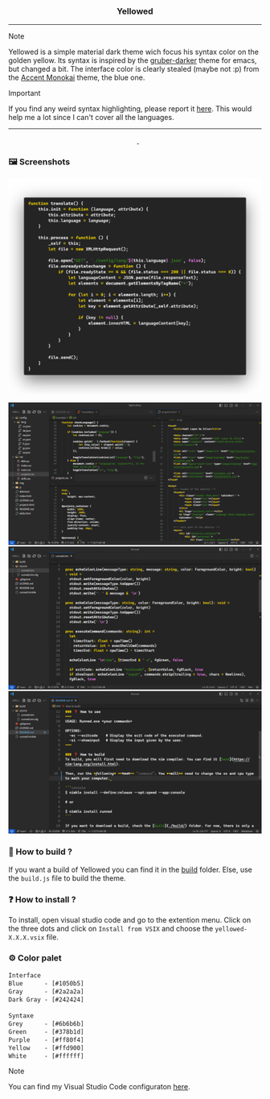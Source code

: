 <h3 align="center">
    Yellowed
</h3>

---

> [!NOTE]
> Yellowed is a simple material dark theme wich focus his syntax color on the golden yellow. Its syntax is inspired by the [gruber-darker](https://github.com/rexim/gruber-darker-theme) theme for emacs, but changed a bit. The interface color is clearly stealed (maybe not :p) from the [Accent Monokai](https://marketplace.visualstudio.com/items?itemName=tw.monokai-accent) theme, the blue one.


> [!IMPORTANT]
> If you find any weird syntax highlighting, please report it [here](https://github.com/Gael-Lopes-Da-Silva/YellowedVSCode/issues/new/choose). This would help me a lot since I can't cover all the languages.

---

<div align="center">
    <img src="https://img.shields.io/visual-studio-marketplace/r/gael-lopes-da-silva.yellowed?style=for-the-badge" alt="">
    <img src="https://img.shields.io/visual-studio-marketplace/d/gael-lopes-da-silva.yellowed?style=for-the-badge" alt="">
    <img src="https://img.shields.io/visual-studio-marketplace/v/gael-lopes-da-silva.yellowed?style=for-the-badge" alt="">
    <a href="https://github.com/Gael-Lopes-Da-Silva/YellowedVSCode/blob/2da0d81f7d7a42d4f61ffb623159e874eae777ca/LICENSE.md">
        <img src="https://img.shields.io/badge/license-BSD%203--Clause-blue?style=for-the-badge" alt="">
    </a>
    <a href="https://vscode.dev/theme/gael-lopes-da-silva.Yellowed">
        <img src="https://img.shields.io/badge/preview-vscode.dev-blue?style=for-the-badge" alt="">
    </a>
</div>

### :framed_picture: Screenshots
![](./screenshots/syntaxe.png)

![](./screenshots/screenshot1.png)
![](./screenshots/screenshot2.png)
![](./screenshots/screenshot3.png)

### :bricks: How to build ?
If you want a build of Yellowed you can find it in the [build](./build/) folder.
Else, use the `build.js` file to build the theme.

### :question: How to install ?
To install, open visual studio code and go to the extention menu. Click on the three dots and click on `Install from VSIX` and choose the `yellowed-X.X.X.vsix` file.

### :gear: Color palet
~~~
Interface
Blue      - [#1050b5]
Gray      - [#2a2a2a]
Dark Gray - [#242424]

Syntaxe
Grey      - [#6b6b6b]
Green     - [#378b1d]
Purple    - [#ff80f4]
Yellow    - [#ffd900]
White     - [#ffffff]
~~~

> [!NOTE]
> You can find my Visual Studio Code configuraton [here](https://github.com/Gael-Lopes-Da-Silva/MyVscodeConfig).
